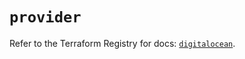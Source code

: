 # `provider`

Refer to the Terraform Registry for docs: [`digitalocean`](https://registry.terraform.io/providers/digitalocean/digitalocean/2.49.1/docs).
